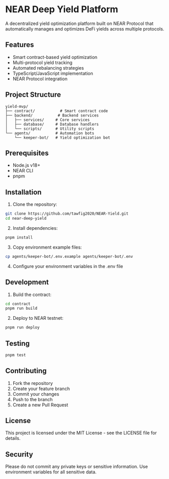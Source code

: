 # NEAR Deep Yield Platform

A decentralized yield optimization platform built on NEAR Protocol that automatically manages and optimizes DeFi yields across multiple protocols.

## Features

- Smart contract-based yield optimization
- Multi-protocol yield tracking
- Automated rebalancing strategies
- TypeScript/JavaScript implementation
- NEAR Protocol integration

## Project Structure

```
yield-mvp/
├── contract/           # Smart contract code
├── backend/           # Backend services
│   ├── services/     # Core services
│   ├── database/     # Database handlers
│   └── scripts/      # Utility scripts
└── agents/           # Automation bots
    └── keeper-bot/   # Yield optimization bot
```

## Prerequisites

- Node.js v18+
- NEAR CLI
- pnpm

## Installation

1. Clone the repository:
```bash
git clone https://github.com/tawfig2020/NEAR-Yield.git
cd near-deep-yield
```

2. Install dependencies:
```bash
pnpm install
```

3. Copy environment example files:
```bash
cp agents/keeper-bot/.env.example agents/keeper-bot/.env
```

4. Configure your environment variables in the .env file

## Development

1. Build the contract:
```bash
cd contract
pnpm run build
```

2. Deploy to NEAR testnet:
```bash
pnpm run deploy
```

## Testing

```bash
pnpm test
```

## Contributing

1. Fork the repository
2. Create your feature branch
3. Commit your changes
4. Push to the branch
5. Create a new Pull Request

## License

This project is licensed under the MIT License - see the LICENSE file for details.

## Security

Please do not commit any private keys or sensitive information. Use environment variables for all sensitive data.
